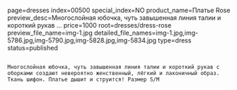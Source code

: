 page=dresses
index=00500
special_index=NO
product_name=Платье Rose
preview_desc=Многослойная юбочка, чуть завышенная линия талии и короткий рукав ...
price=1000
root=dresses/dress-rose
preview_file_name=img-1.jpg
detailed_file_names=img-1.jpg,img-5786.jpg,img-5790.jpg,img-5828.jpg,img-5834.jpg
type=dress
status=published
~~~~~~

Многослойная юбочка, чуть завышенная линия талии и короткий рукав с оборками создают невероятно женственный, лёгкий и лаконичный образ. Ткань шифон. Платье дышит и струится! Размер S/M